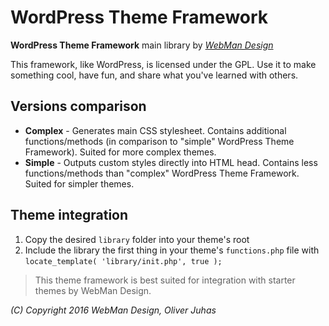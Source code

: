 # WordPress Theme Framework

**WordPress Theme Framework** main library by [*WebMan Design*](http://www.webmandesign.eu)

This framework, like WordPress, is licensed under the GPL.
Use it to make something cool, have fun, and share what you've learned with others.

## Versions comparison

* **Complex** - Generates main CSS stylesheet. Contains additional functions/methods (in comparison to "simple" WordPress Theme Framework). Suited for more complex themes.
* **Simple** - Outputs custom styles directly into HTML head. Contains less functions/methods than "complex" WordPress Theme Framework. Suited for simpler themes.

## Theme integration

1. Copy the desired `library` folder into your theme's root
2. Include the library the first thing in your theme's `functions.php` file with `locate_template( 'library/init.php', true );`

> This theme framework is best suited for integration with starter themes by WebMan Design.

*(C) Copyright 2016 WebMan Design, Oliver Juhas*
